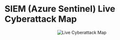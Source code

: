 <h1>SIEM (Azure Sentinel) Live Cyberattack Map</h1>
<p align="center">
<img src="https://i.imgur.com/Mueltz2.png" alt="Live Cyberattack Map"/>
